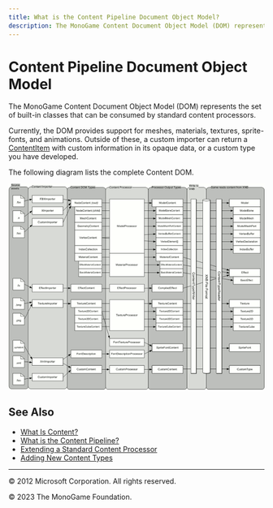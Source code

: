 ```yaml
---
title: What is the Content Pipeline Document Object Model?
description: The MonoGame Content Document Object Model (DOM) represents the set of built-in classes that can be consumed by standard content processors.
---
```


# Content Pipeline Document Object Model

The MonoGame Content Document Object Model (DOM) represents the set of built-in classes that can be consumed by standard content processors.

Currently, the DOM provides support for meshes, materials, textures, sprite-fonts, and animations. Outside of these, a custom importer can return a [ContentItem](xref:Microsoft.Xna.Framework.Content.Pipeline.ContentItem) with custom information in its opaque data, or a custom type you have developed.

The following diagram lists the complete Content DOM.

![Content DOM](../images/ContentPipelineTypes_small.png)

## See Also

- [What Is Content?](CP_Overview.md)  
- [What is the Content Pipeline?](CP_Architecture.md)  
- [Extending a Standard Content Processor](../../howto/Content_Pipeline/HowTo_Extend_Processor.md)  
- [Adding New Content Types](CP_Content_Advanced.md)  

---

© 2012 Microsoft Corporation. All rights reserved.

© 2023 The MonoGame Foundation.
